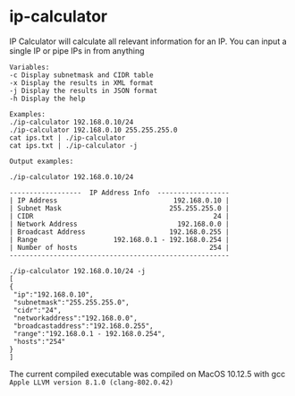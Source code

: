# ip-calculator
IP Calculator will calculate all relevant information for an IP. You can input a single IP or pipe IPs in from anything

```
Variables:
-c Display subnetmask and CIDR table
-x Display the results in XML format
-j Display the results in JSON format
-h Display the help
```
```
Examples:
./ip-calculator 192.168.0.10/24
./ip-calculator 192.168.0.10 255.255.255.0
cat ips.txt | ./ip-calculator
cat ips.txt | ./ip-calculator -j
```

```
Output examples:

./ip-calculator 192.168.0.10/24

------------------  IP Address Info  ------------------
| IP Address                             192.168.0.10 |
| Subnet Mask                           255.255.255.0 |
| CIDR                                             24 |
| Network Address                         192.168.0.0 |
| Broadcast Address                     192.168.0.255 |
| Range                   192.168.0.1 - 192.168.0.254 |
| Number of hosts                                 254 |
-------------------------------------------------------

./ip-calculator 192.168.0.10/24 -j
[
{
 "ip":"192.168.0.10",
 "subnetmask":"255.255.255.0",
 "cidr":"24",
 "networkaddress":"192.168.0.0",
 "broadcastaddress":"192.168.0.255",
 "range":"192.168.0.1 - 192.168.0.254",
 "hosts":"254"
}
]
```

The current compiled executable was compiled on MacOS 10.12.5 with gcc `Apple LLVM version 8.1.0 (clang-802.0.42)`